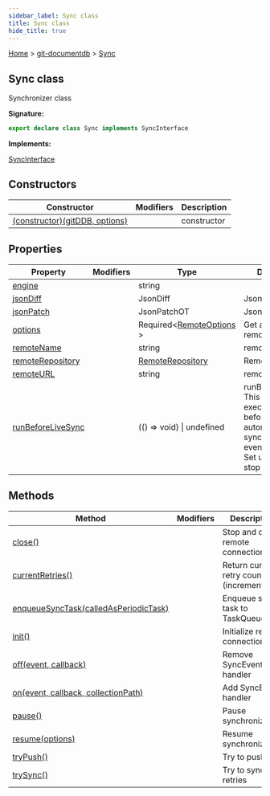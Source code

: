 ```yaml
---
sidebar_label: Sync class
title: Sync class
hide_title: true
---
```


[Home](./index.md) &gt; [git-documentdb](./git-documentdb.md) &gt; [Sync](./git-documentdb.sync.md)

## Sync class

Synchronizer class

<b>Signature:</b>

```typescript
export declare class Sync implements SyncInterface 
```
<b>Implements:</b>

[SyncInterface](./git-documentdb.syncinterface.md)

## Constructors

|  Constructor | Modifiers | Description |
|  --- | --- | --- |
|  [(constructor)(gitDDB, options)](./git-documentdb.sync._constructor_.md) |  | constructor |

## Properties

|  Property | Modifiers | Type | Description |
|  --- | --- | --- | --- |
|  [engine](./git-documentdb.sync.engine.md) |  | string |  |
|  [jsonDiff](./git-documentdb.sync.jsondiff.md) |  | JsonDiff | JsonDiff |
|  [jsonPatch](./git-documentdb.sync.jsonpatch.md) |  | JsonPatchOT | JsonPatch |
|  [options](./git-documentdb.sync.options.md) |  | Required&lt;[RemoteOptions](./git-documentdb.remoteoptions.md) &gt; | Get a clone of remote options |
|  [remoteName](./git-documentdb.sync.remotename.md) |  | string | remoteName |
|  [remoteRepository](./git-documentdb.sync.remoterepository.md) |  | [RemoteRepository](./git-documentdb.remoterepository.md) | Remote repository |
|  [remoteURL](./git-documentdb.sync.remoteurl.md) |  | string | remoteURL |
|  [runBeforeLiveSync](./git-documentdb.sync.runbeforelivesync.md) |  | (() =&gt; void) \| undefined | runBeforeLiveSync This function is executed just before each automated(live) synchronization event is queued. Set undefined to stop it. |

## Methods

|  Method | Modifiers | Description |
|  --- | --- | --- |
|  [close()](./git-documentdb.sync.close.md) |  | Stop and clear remote connection |
|  [currentRetries()](./git-documentdb.sync.currentretries.md) |  | Return current retry count (incremental) |
|  [enqueueSyncTask(calledAsPeriodicTask)](./git-documentdb.sync.enqueuesynctask.md) |  | Enqueue sync task to TaskQueue |
|  [init()](./git-documentdb.sync.init.md) |  | Initialize remote connection |
|  [off(event, callback)](./git-documentdb.sync.off.md) |  | Remove SyncEvent handler |
|  [on(event, callback, collectionPath)](./git-documentdb.sync.on.md) |  | Add SyncEvent handler |
|  [pause()](./git-documentdb.sync.pause.md) |  | Pause synchronization |
|  [resume(options)](./git-documentdb.sync.resume.md) |  | Resume synchronization |
|  [tryPush()](./git-documentdb.sync.trypush.md) |  | Try to push |
|  [trySync()](./git-documentdb.sync.trysync.md) |  | Try to sync with retries |

